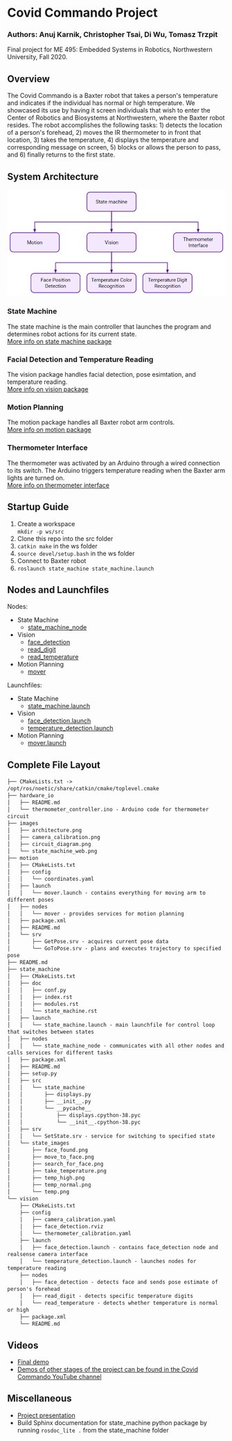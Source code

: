 # Covid Commando Project 
### Authors: Anuj Karnik, Christopher Tsai, Di Wu, Tomasz Trzpit 
Final project for ME 495: Embedded Systems in Robotics, Northwestern University, Fall 2020.


## Overview 
The Covid Commando is a Baxter robot that takes a person's temperature and indicates if the individual has normal or high temperature. We showcased its use by having it screen individuals that wish to enter the Center of Robotics and Biosystems at Northwestern, where the Baxter robot resides. The robot accomplishes the following tasks: 1) detects the location of a person's forehead, 2) moves the IR thermometer to in front that location, 3) takes the temperature, 4) displays the temperature and corresponding message on screen, 5) blocks or allows the person to pass, and 6) finally returns to the first state. 

## System Architecture 
![system architecture img](images/architecture.png)

### State Machine 
The state machine is the main controller that launches the program and determines robot actions for its current state. <br>
[More info on state machine package](state_machine/README.md) <br>

### Facial Detection and Temperature Reading
The vision package handles facial detection, pose esimtation, and temperature reading. <br>
[More info on vision package](vision/README.md)<br>

### Motion Planning 
The motion package handles all Baxter robot arm controls.<br>
[More info on motion package](motion/README.md) <br>


### Thermometer Interface
The thermometer was activated by an Arduino through a wired connection to its switch. The Arduino triggers temperature reading when the Baxter arm lights are turned on.<br>
[More info on thermometer interface](hardware_io/README.md)


## Startup Guide 
1. Create a workspace <br>
   `mkdir -p ws/src`
2. Clone this repo into the src folder
3. `catkin make` in the ws folder
4. `source devel/setup.bash` in the ws folder
5. Connect to Baxter robot 
6. `roslaunch state_machine state_machine.launch` 

## Nodes and Launchfiles 
Nodes:
- State Machine 
  - [state_machine_node](state_machine/nodes/state_machine_node)
- Vision
  - [face_detection](vision/nodes/face_detection)
  - [read_digit](vision/nodes/read_digit) 
  - [read_temperature](vision/nodes/read_temperature)
- Motion Planning 
  - [mover](motion/nodes/mover)

Launchfiles:
- State Machine 
  - [state_machine.launch](state_machine/launch/state_machine.launch)
- Vision
  - [face_detection.launch](vision/launch/face_detection.launch)
  - [temperature_detection.launch](vision/launch/temperature_detection.launch)
- Motion Planning 
  - [mover.launch](motion/launch/mover.launch)

## Complete File Layout
```
├── CMakeLists.txt -> /opt/ros/noetic/share/catkin/cmake/toplevel.cmake
├── hardware_io
│   ├── README.md
│   └── thermometer_controller.ino - Arduino code for thermometer circuit
├── images
│   ├── architecture.png
│   ├── camera_calibration.png
│   ├── circuit_diagram.png
│   └── state_machine_web.png
├── motion
│   ├── CMakeLists.txt
│   ├── config
│   │   └── coordinates.yaml
│   ├── launch
│   │   └── mover.launch - contains everything for moving arm to different poses
│   ├── nodes
│   │   └── mover - provides services for motion planning
│   ├── package.xml
│   ├── README.md
│   └── srv
│       ├── GetPose.srv - acquires current pose data 
│       └── GoToPose.srv - plans and executes trajectory to specified pose
├── README.md
├── state_machine
│   ├── CMakeLists.txt
│   ├── doc
│   │   ├── conf.py
│   │   ├── index.rst
│   │   ├── modules.rst
│   │   └── state_machine.rst
│   ├── launch
│   │   └── state_machine.launch - main launchfile for control loop that switches between states
│   ├── nodes
│   │   └── state_machine_node - communicates with all other nodes and calls services for different tasks
│   ├── package.xml
│   ├── README.md
│   ├── setup.py
│   ├── src
│   │   └── state_machine
│   │       ├── displays.py
│   │       ├── __init__.py
│   │       └── __pycache__
│   │           ├── displays.cpython-38.pyc
│   │           └── __init__.cpython-38.pyc
│   ├── srv
│   │   └── SetState.srv - service for switching to specified state
│   └── state_images
│       ├── face_found.png
│       ├── move_to_face.png
│       ├── search_for_face.png
│       ├── take_temperature.png
│       ├── temp_high.png
│       ├── temp_normal.png
│       └── temp.png
└── vision
    ├── CMakeLists.txt
    ├── config
    │   ├── camera_calibration.yaml
    │   ├── face_detection.rviz
    │   └── thermometer_calibration.yaml
    ├── launch 
    │   ├── face_detection.launch - contains face_detection node and realsense camera interface
    │   └── temperature_detection.launch - launches nodes for temperature reading
    ├── nodes
    │   ├── face_detection - detects face and sends pose estimate of person's forehead
    │   ├── read_digit - detects specific temperature digits 
    │   └── read_temperature - detects whether temperature is normal or high
    ├── package.xml
    └── README.md
```
## Videos 
- [Final demo](https://www.youtube.com/watch?v=Jk9b8oqRLSs&t=52s)
- [Demos of other stages of the project can be found in the Covid Commando YouTube channel](https://www.youtube.com/channel/UCiMYOwYpeRzvlzgUHT3ue5A)

## Miscellaneous
- [Project presentation](https://docs.google.com/presentation/d/1yVmDlAsF11Xsh7QFTZLNg_VQJcgwfDyqsnCXJ79oP8k/edit?usp=sharing)
- Build Sphinx documentation for state_machine python package by running `rosdoc_lite .` from the state_machine folder 
